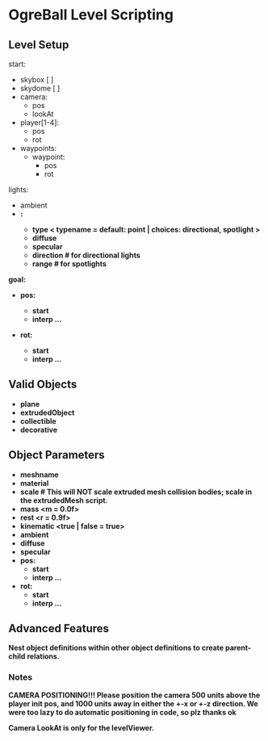 OgreBall Level Scripting
==========================

## Level Setup

start:

* skybox <matName> [ <distance> ]
* skydome <matName> [ <curvature> <tiling> <distance> ]
* camera:
  * pos <x> <y> <z>
  * lookAt <x> <y> <z>
* player[1-4]:
  * pos <x> <y> <z>
  * rot <x> <y> <z>
* waypoints:
  * waypoint:
    * pos <x> <y> <z>
    * rot <x> <y> <z>

lights:

* ambient <r> <g> <b>
* <lightname>:
  * type < typename = default: point | choices: directional, spotlight >
  * diffuse <r> <g> <b>
  * specular <r> <g> <b>
  * direction <x> <y> <z>  # for directional lights
  * range <r1> <r2>        # for spotlights

goal:

* pos:
  * start <x> <y> <z>
  * interp <timeFromLast> <x> <y> <z>
  ...

* rot:
  * start <yaw> <pitch> <roll>
  * interp <timeFromLast> <yaw> <pitch> <roll>
  ...

## Valid Objects

* plane
* extrudedObject
* collectible
* decorative

## Object Parameters

* meshname <meshName>
* material <matName>
* scale <x> <y> <z>  # This will NOT scale extruded mesh collision bodies; scale in the extrudedMesh script.
* mass <m = 0.0f>
* rest <r = 0.9f>
* kinematic <true | false = true>
* ambient <r> <g> <b>
* diffuse <r> <g> <b> <a>
* specular <r> <g> <b> <a>
* pos:
  * start <x> <y> <z>
  * interp <timeFromLast> <x> <y> <z>
  ...
* rot:
  * start <yaw> <pitch> <roll>
  * interp <timeFromLast> <yaw> <pitch> <roll>
  ...

## Advanced Features

Nest object definitions within other object definitions to create parent-child relations.

### Notes

CAMERA POSITIONING!!! Please position the camera 500 units above the player init pos, and 1000 units away in either the +-x or +-z direction. We were too lazy to do automatic positioning in code, so plz thanks ok

Camera LookAt is only for the levelViewer.